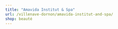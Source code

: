 ```yaml
---
title: "Amavida Institut & Spa"
url: /villenave-dornon/amavida-institut-and-spa/
shop: beauté
---
```

